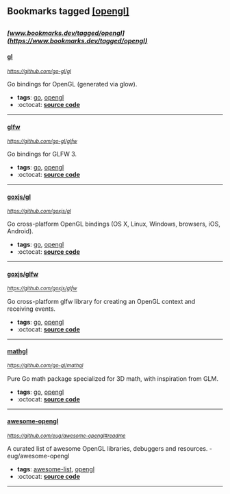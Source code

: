 ## Bookmarks tagged [[opengl]](https://www.bookmarks.dev?q=[opengl])

_<sup><sup>[www.bookmarks.dev/tagged/opengl](https://www.bookmarks.dev/tagged/opengl)</sup></sup>_
---
#### [gl](https://github.com/go-gl/gl)
_<sup>https://github.com/go-gl/gl</sup>_

Go bindings for OpenGL (generated via glow).
* **tags**: [go](../tagged/go.md), [opengl](../tagged/opengl.md)
* :octocat: **[source code](https://github.com/go-gl/gl)**
---
#### [glfw](https://github.com/go-gl/glfw)
_<sup>https://github.com/go-gl/glfw</sup>_

Go bindings for GLFW 3.
* **tags**: [go](../tagged/go.md), [opengl](../tagged/opengl.md)
* :octocat: **[source code](https://github.com/go-gl/glfw)**
---
#### [goxjs/gl](https://github.com/goxjs/gl)
_<sup>https://github.com/goxjs/gl</sup>_

Go cross-platform OpenGL bindings (OS X, Linux, Windows, browsers, iOS, Android).
* **tags**: [go](../tagged/go.md), [opengl](../tagged/opengl.md)
* :octocat: **[source code](https://github.com/goxjs/gl)**
---
#### [goxjs/glfw](https://github.com/goxjs/glfw)
_<sup>https://github.com/goxjs/glfw</sup>_

Go cross-platform glfw library for creating an OpenGL context and receiving events.
* **tags**: [go](../tagged/go.md), [opengl](../tagged/opengl.md)
* :octocat: **[source code](https://github.com/goxjs/glfw)**
---
#### [mathgl](https://github.com/go-gl/mathgl)
_<sup>https://github.com/go-gl/mathgl</sup>_

Pure Go math package specialized for 3D math, with inspiration from GLM.
* **tags**: [go](../tagged/go.md), [opengl](../tagged/opengl.md)
* :octocat: **[source code](https://github.com/go-gl/mathgl)**
---
#### [awesome-opengl](https://github.com/eug/awesome-opengl#readme)
_<sup>https://github.com/eug/awesome-opengl#readme</sup>_

A curated list of awesome OpenGL libraries, debuggers and resources. - eug/awesome-opengl
* **tags**: [awesome-list](../tagged/awesome-list.md), [opengl](../tagged/opengl.md)
* :octocat: **[source code](https://github.com/eug/awesome-opengl#readme)**
---
